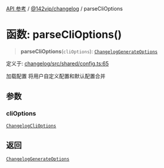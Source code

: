 [API 参考](../../../index.md) / [@142vip/changelog](../index.md) / parseCliOptions

# 函数: parseCliOptions()

> **parseCliOptions**(`cliOptions`): [`ChangelogGenerateOptions`](../interfaces/ChangelogGenerateOptions.md)

定义于: [changelog/src/shared/config.ts:65](https://github.com/142vip/core-x/blob/d978b443ed1221c42602080459c0a22aae31b2d5/packages/changelog/src/shared/config.ts#L65)

加载配置
将用户自定义配置和默认配置合并

## 参数

### cliOptions

[`ChangelogCliOptions`](../interfaces/ChangelogCliOptions.md)

## 返回

[`ChangelogGenerateOptions`](../interfaces/ChangelogGenerateOptions.md)
